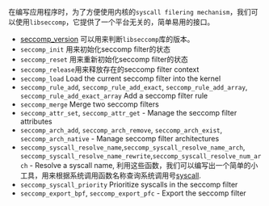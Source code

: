 在编写应用程序时，为了方便使用内核的`syscall filering mechanism`，我们可以使用`libseccomp`，它提供了一个平台无关的，简单易用的接口。


* [seccomp_version][seccomp_version] 可以用来判断`libseccomp`库的版本。
* `seccomp_init` 用来初始化seccomp filter的状态
* `seccomp_reset` 用来重新初始化seccomp filter的状态
* `seccomp_release`用来释放存在的seccomp filter context
* `seccomp_load` Load the current seccomp filter into the kernel
* `seccomp_rule_add`, `seccomp_rule_add_exact`, `seccomp_rule_add_array`, `seccomp_rule_add_exact_array` Add a seccomp filter rule
* `seccomp_merge` Merge two seccomp filters
* `seccomp_attr_set`, `seccomp_attr_get` - Manage the seccomp filter attributes
* `seccomp_arch_add`, `seccomp_arch_remove`, `seccomp_arch_exist`, `seccomp_arch_native` - Manage seccomp filter architectures
* `seccomp_syscall_resolve_name`,`seccomp_syscall_resolve_name_arch`, `seccomp_syscall_resolve_name_rewrite`,`seccomp_syscall_resolve_num_arch` - Resolve a syscall name, 利用这些函数，我们可以编写出一个简单的小工具，用来根据系统调用函数名称查询系统调用号[syscall][syscall_resolver].
* `seccomp_syscall_priority` Prioritize syscalls in the seccomp filter
* `seccomp_export_bpf`, `seccomp_export_pfc` - Export the seccomp filter



[seccomp_version]: https://github.com/0x0916/notes/tree/master/code/c/libseccomp/seccomp_version
[syscall_resolver]: https://github.com/0x0916/notes/tree/master/code/c/libseccomp/syscall_resolver
